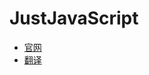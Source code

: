 # JustJavaScript

- [官网](https://justjavascript.com)
- [翻译](https://songkeys.github.io/tags/JustJavaScript/)
